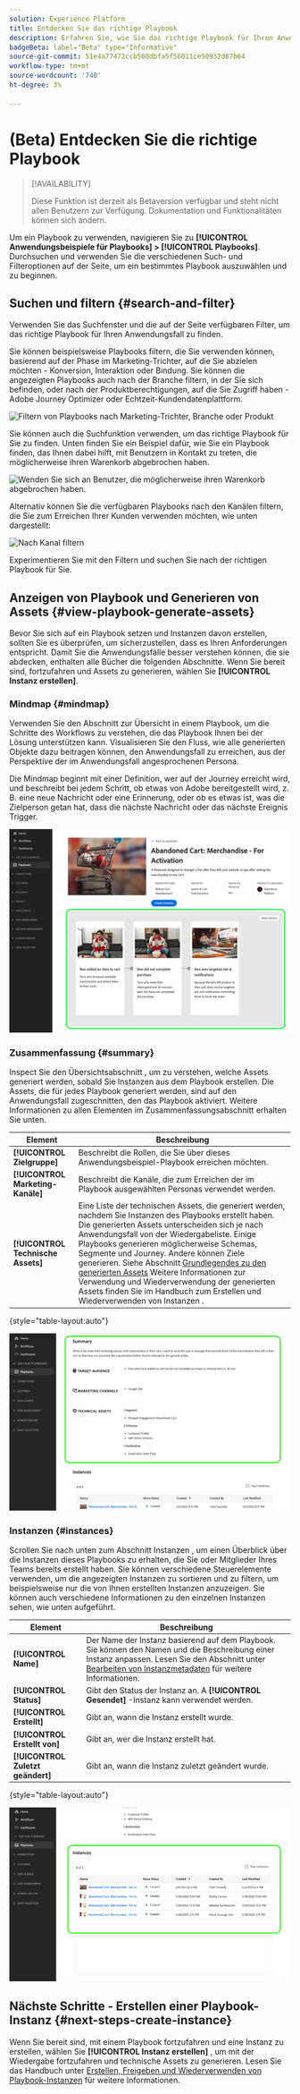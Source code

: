 ```yaml
---
solution: Experience Platform
title: Entdecken Sie das richtige Playbook
description: Erfahren Sie, wie Sie das richtige Playbook für Ihren Anwendungsfall finden, um Spielbücher zu aktivieren.
badgeBeta: label="Beta" type="Informative"
source-git-commit: 51e4a77472ccb560dbfa5f56011ce50932d87b64
workflow-type: tm+mt
source-wordcount: '740'
ht-degree: 3%

---
```



# (Beta) Entdecken Sie die richtige Playbook

>[!AVAILABILITY]
>
>Diese Funktion ist derzeit als Betaversion verfügbar und steht nicht allen Benutzern zur Verfügung. Dokumentation und Funktionalitäten können sich ändern.

Um ein Playbook zu verwenden, navigieren Sie zu **[!UICONTROL Anwendungsbeispiele für Playbooks] > [!UICONTROL Playbooks]**. Durchsuchen und verwenden Sie die verschiedenen Such- und Filteroptionen auf der Seite, um ein bestimmtes Playbook auszuwählen und zu beginnen.

## Suchen und filtern {#search-and-filter}

Verwenden Sie das Suchfenster und die auf der Seite verfügbaren Filter, um das richtige Playbook für Ihren Anwendungsfall zu finden.

Sie können beispielsweise Playbooks filtern, die Sie verwenden können, basierend auf der Phase im Marketing-Trichter, auf die Sie abzielen möchten - Konversion, Interaktion oder Bindung. Sie können die angezeigten Playbooks auch nach der Branche filtern, in der Sie sich befinden, oder nach der Produktberechtigungen, auf die Sie Zugriff haben - Adobe Journey Optimizer oder Echtzeit-Kundendatenplattform.

![Filtern von Playbooks nach Marketing-Trichter, Branche oder Produkt](/help/use-case-playbooks/assets/playbooks/ui-guide/filter-by-funnel-industry-product.gif)

Sie können auch die Suchfunktion verwenden, um das richtige Playbook für Sie zu finden. Unten finden Sie ein Beispiel dafür, wie Sie ein Playbook finden, das Ihnen dabei hilft, mit Benutzern in Kontakt zu treten, die möglicherweise ihren Warenkorb abgebrochen haben.

![Wenden Sie sich an Benutzer, die möglicherweise ihren Warenkorb abgebrochen haben.](/help/use-case-playbooks/assets/playbooks/ui-guide/engage-abandoned-cart.gif)

Alternativ können Sie die verfügbaren Playbooks nach den Kanälen filtern, die Sie zum Erreichen Ihrer Kunden verwenden möchten, wie unten dargestellt:

![Nach Kanal filtern](/help/use-case-playbooks/assets/playbooks/ui-guide/channel-select-filter.gif)

Experimentieren Sie mit den Filtern und suchen Sie nach der richtigen Playbook für Sie.

## Anzeigen von Playbook und Generieren von Assets {#view-playbook-generate-assets}

Bevor Sie sich auf ein Playbook setzen und Instanzen davon erstellen, sollten Sie es überprüfen, um sicherzustellen, dass es Ihren Anforderungen entspricht. Damit Sie die Anwendungsfälle besser verstehen können, die sie abdecken, enthalten alle Bücher die folgenden Abschnitte. Wenn Sie bereit sind, fortzufahren und Assets zu generieren, wählen Sie **[!UICONTROL Instanz erstellen]**.

### Mindmap {#mindmap}

Verwenden Sie den Abschnitt zur Übersicht in einem Playbook, um die Schritte des Workflows zu verstehen, die das Playbook Ihnen bei der Lösung unterstützen kann. Visualisieren Sie den Fluss, wie alle generierten Objekte dazu beitragen können, den Anwendungsfall zu erreichen, aus der Perspektive der im Anwendungsfall angesprochenen Persona.

Die Mindmap beginnt mit einer Definition, wer auf der Journey erreicht wird, und beschreibt bei jedem Schritt, ob etwas von Adobe bereitgestellt wird, z. B. eine neue Nachricht oder eine Erinnerung, oder ob es etwas ist, was die Zielperson getan hat, dass die nächste Nachricht oder das nächste Ereignis Trigger.

![Playbook-Mindmap hervorgehoben.](/help/use-case-playbooks/assets/playbooks/ui-guide/playbook-mindmap.png)


### Zusammenfassung  {#summary}

Inspect Sie den Übersichtsabschnitt , um zu verstehen, welche Assets generiert werden, sobald Sie Instanzen aus dem Playbook erstellen. Die Assets, die für jedes Playbook generiert werden, sind auf den Anwendungsfall zugeschnitten, den das Playbook aktiviert. Weitere Informationen zu allen Elementen im Zusammenfassungsabschnitt erhalten Sie unten.

| Element | Beschreibung |
---------|----------|
| **[!UICONTROL Zielgruppe]** | Beschreibt die Rollen, die Sie über dieses Anwendungsbeispiel-Playbook erreichen möchten. |
| **[!UICONTROL Marketing-Kanäle]** | Beschreibt die Kanäle, die zum Erreichen der im Playbook ausgewählten Personas verwendet werden. |
| **[!UICONTROL Technische Assets]** | Eine Liste der technischen Assets, die generiert werden, nachdem Sie Instanzen des Playbooks erstellt haben. Die generierten Assets unterscheiden sich je nach Anwendungsfall von der Wiedergabeliste. Einige Playbooks generieren möglicherweise Schemas, Segmente und Journey. Andere können Ziele generieren. Siehe Abschnitt [Grundlegendes zu den generierten Assets](/help/use-case-playbooks/playbooks/create-share-reuse.md#understand-assets) Weitere Informationen zur Verwendung und Wiederverwendung der generierten Assets finden Sie im Handbuch zum Erstellen und Wiederverwenden von Instanzen . |

{style="table-layout:auto"}

![Playbook-Zusammenfassung hervorgehoben](/help/use-case-playbooks/assets/playbooks/ui-guide/playbook-summary.png)

### Instanzen {#instances}

Scrollen Sie nach unten zum Abschnitt Instanzen , um einen Überblick über die Instanzen dieses Playbooks zu erhalten, die Sie oder Mitglieder Ihres Teams bereits erstellt haben. Sie können verschiedene Steuerelemente verwenden, um die angezeigten Instanzen zu sortieren und zu filtern, um beispielsweise nur die von Ihnen erstellten Instanzen anzuzeigen. Sie können auch verschiedene Informationen zu den einzelnen Instanzen sehen, wie unten aufgeführt.

| Element | Beschreibung |
|---------|----------|
| **[!UICONTROL Name]** | Der Name der Instanz basierend auf dem Playbook. Sie können den Namen und die Beschreibung einer Instanz anpassen. Lesen Sie den Abschnitt unter [Bearbeiten von Instanzmetadaten](/help/use-case-playbooks/playbooks/create-share-reuse.md#edit-instance-metadata) für weitere Informationen. |
| **[!UICONTROL Status]** | Gibt den Status der Instanz an. A **[!UICONTROL Gesendet]** -Instanz kann verwendet werden. |
| **[!UICONTROL Erstellt]** | Gibt an, wann die Instanz erstellt wurde. |
| **[!UICONTROL Erstellt von]** | Gibt an, wer die Instanz erstellt hat. |
| **[!UICONTROL Zuletzt geändert]** | Gibt an, wann die Instanz zuletzt geändert wurde. |

{style="table-layout:auto"}

![Playbook-Instanz hervorgehoben.](/help/use-case-playbooks/assets/playbooks/ui-guide/playbook-instances.png)

## Nächste Schritte - Erstellen einer Playbook-Instanz {#next-steps-create-instance}

Wenn Sie bereit sind, mit einem Playbook fortzufahren und eine Instanz zu erstellen, wählen Sie **[!UICONTROL Instanz erstellen]** , um mit der Wiedergabe fortzufahren und technische Assets zu generieren. Lesen Sie das Handbuch unter [Erstellen, Freigeben und Wiederverwenden von Playbook-Instanzen](/help/use-case-playbooks/playbooks/create-share-reuse.md) für weitere Informationen.